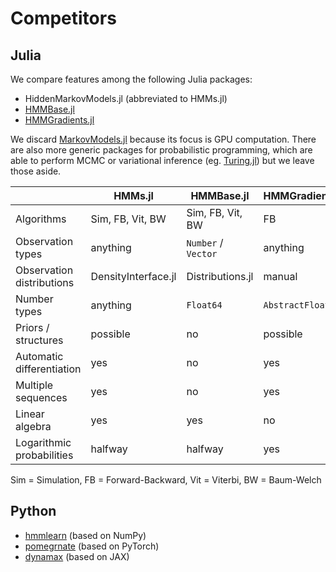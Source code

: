 # Competitors

## Julia

We compare features among the following Julia packages:

* HiddenMarkovModels.jl (abbreviated to HMMs.jl)
* [HMMBase.jl](https://github.com/maxmouchet/HMMBase.jl)
* [HMMGradients.jl](https://github.com/idiap/HMMGradients.jl)

We discard [MarkovModels.jl](https://github.com/FAST-ASR/MarkovModels.jl) because its focus is GPU computation.
There are also more generic packages for probabilistic programming, which are able to perform MCMC or variational inference (eg. [Turing.jl](https://github.com/TuringLang/Turing.jl)) but we leave those aside.

|                           | HMMs.jl             | HMMBase.jl          | HMMGradients.jl |
| ------------------------- | ------------------- | ------------------- | --------------- |
| Algorithms                | Sim, FB, Vit, BW    | Sim, FB, Vit, BW    | FB              |
| Observation types         | anything            | `Number` / `Vector` | anything        |
| Observation distributions | DensityInterface.jl | Distributions.jl    | manual          |
| Number types              | anything            | `Float64`           | `AbstractFloat` |
| Priors / structures       | possible            | no                  | possible        |
| Automatic differentiation | yes                 | no                  | yes             |
| Multiple sequences        | yes                 | no                  | yes             |
| Linear algebra            | yes                 | yes                 | no              |
| Logarithmic probabilities | halfway             | halfway             | yes             |

Sim = Simulation, FB = Forward-Backward, Vit = Viterbi, BW = Baum-Welch

## Python

* [hmmlearn](https://github.com/hmmlearn/hmmlearn) (based on NumPy)
* [pomegrnate](https://github.com/jmschrei/pomegranate) (based on PyTorch)
* [dynamax](https://github.com/probml/dynamax) (based on JAX)